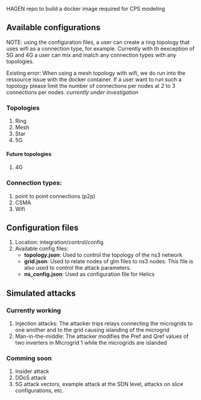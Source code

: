 HAGEN repo to build a docker image required for CPS modeling

## Available configurations

NOTE: using the configuration files, a user can create a ring topology that uses wifi as a connection type, for example. Currently with th eexception of 5G and 4G a user can mix and match any connection types with any topologies.

Existing error: When using a mesh topology with wifi, we do run into the ressource issue with the docker container. If a user want to run such a topology please limit the number of connections per nodes at 2 to 3 connections per nodes. *currently under investigation*

### Topologies
1. Ring
2. Mesh
3. Star
4. 5G
#### Future topologies
1. 4G

### Connection types:
1. point to point connections (p2p)
2. CSMA
3. Wifi

## Configuration files

1. Location: integration/control/config
2. Available config files:
   - **topology.json**: Used to control the topology of the ns3 network
   - **grid.json**: Used to relate nodes of glm files to ns3 nodes. This file is also used to control the attack parameters.
   - **ns_config.json**: Used as configuration file for Helics

## Simulated attacks

### Currently working
1. Injection attacks: The attacker trips relays connecting the microgrids to one another and to the grid causing islanding of the microgrid 
2. Man-in-the-middle: The attacker modifies the Pref and Qref values of two inverters in Microgrid 1 while the microgrids are islanded

### Comming soon
1. Insider attack
2. DDoS attack
3. 5G attack vectors, example attack at the SDN level, attacks on slice configurations, etc.
